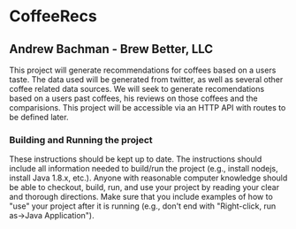 # CoffeeRecs
## Andrew Bachman - Brew Better, LLC

This project will generate recommendations for coffees based on a users taste. The data used will be generated from twitter, as well as several other coffee related data sources. We will seek to generate recomendations based on a users past coffees, his reviews on those coffees and the comparisions. This project will be accessible via an HTTP API with routes to be defined later.

### Building and Running the project
These instructions should be kept up to date. The instructions should include all information needed to build/run the project (e.g., install nodejs, install Java 1.8.x, etc.). Anyone with reasonable computer knowledge should be able to checkout, build, run, and use your project by reading your clear and thorough directions. Make sure that you include examples of how to "use" your project after it is running (e.g., don't end with "Right-click, run as->Java Application").
